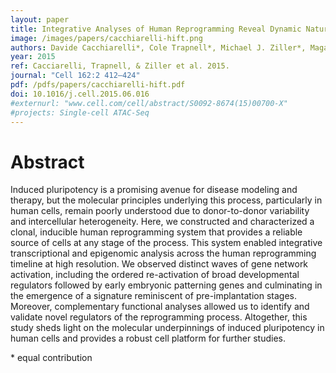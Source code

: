 ```yaml
---
layout: paper
title: Integrative Analyses of Human Reprogramming Reveal Dynamic Nature of Induced Pluripotency
image: /images/papers/cacchiarelli-hift.png
authors: Davide Cacchiarelli*, Cole Trapnell*, Michael J. Ziller*, Magali Soumillon, Marcella Cesana, Rahul Karnik, Julie Donaghey, Zachary D. Smith, Sutheera Ratanasirintrawoot, Xiaolan Zhang, Shannan J. Ho Sui, Zhaoting Wu, Veronika Akopian, Casey A. Gifford, John Doench, John L. Rinn, George Q. Daley, Alexander Meissner, Eric S. Lander, Tarjei S. Mikkelsen
year: 2015
ref: Cacciarelli, Trapnell, & Ziller et al. 2015.
journal: "Cell 162:2 412–424"
pdf: /pdfs/papers/cacchiarelli-hift.pdf
doi: 10.1016/j.cell.2015.06.016
#externurl: "www.cell.com/cell/abstract/S0092-8674(15)00700-X"
#projects: Single-cell ATAC-Seq
---
```


# Abstract

Induced pluripotency is a promising avenue for disease modeling and therapy, but the molecular principles underlying this process, particularly in human cells, remain poorly understood due to donor-to-donor variability and intercellular heterogeneity. Here, we constructed and characterized a clonal, inducible human reprogramming system that provides a reliable source of cells at any stage of the process. This system enabled integrative transcriptional and epigenomic analysis across the human reprogramming timeline at high resolution. We observed distinct waves of gene network activation, including the ordered re-activation of broad developmental regulators followed by early embryonic patterning genes and culminating in the emergence of a signature reminiscent of pre-implantation stages. Moreover, complementary functional analyses allowed us to identify and validate novel regulators of the reprogramming process. Altogether, this study sheds light on the molecular underpinnings of induced pluripotency in human cells and provides a robust cell platform for further studies.

\* equal contribution